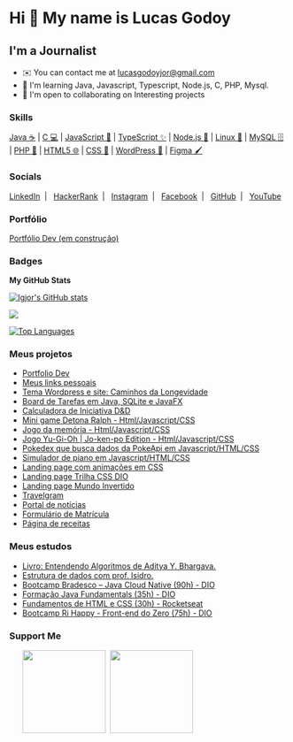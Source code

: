 Hi 👋 My name is Lucas Godoy
============================

I'm a Journalist
----------

* ✉️  You can contact me at [lucasgodoyjor@gmail.com](mailto:lucasgodoyjor@gmail.com)
* 🧠  I'm learning Java, Javascript, Typescript, Node.js, C, PHP, Mysql.
* 🤝  I'm open to collaborating on Interesting projects

### Skills

[Java ☕](https://www.oracle.com/java/) \|  [C 💻](https://docs.microsoft.com/en-us/cpp/?view=msvc-170) \| [JavaScript 🚀](https://developer.mozilla.org/pt-BR/docs/Web/JavaScript) \| [TypeScript ✨](https://www.typescriptlang.org/) \| [Node.js 🌿](https://nodejs.org/pt) \| [Linux 🐧](https://www.linuxfoundation.org/) \| [MySQL 🗄️](https://www.mysql.com/) \| [PHP 🐘](https://www.php.net/docs.php) \| [HTML5 🌐](https://developer.mozilla.org/en-US/docs/Glossary/HTML5) \| [CSS 🎨](https://developer.mozilla.org/pt-BR/docs/Web/CSS) \| [WordPress 🚀](https://br.wordpress.org/) \| [Figma 🖌️](https://www.figma.com/pt-br/)

### Socials

<p align="left">
  <a href="https://www.linkedin.com/in/lucasgch/" target="_blank" rel="noreferrer">LinkedIn</a>&nbsp; | &nbsp;
  <a href="https://www.hackerrank.com/profile/lucasgodoyjor" target="_blank" rel="noreferrer" alt="HackerRank">HackerRank</a>&nbsp; | &nbsp;
  <a href="http://www.instagram.com/desviante" target="_blank" rel="noreferrer">Instagram</a>&nbsp; | &nbsp;
  <a href="https://www.facebook.com/lucasGodoyCh/" target="_blank" rel="noreferrer">Facebook</a>&nbsp; | &nbsp;
  <a href="https://www.github.com/lgjor" target="_blank" rel="noreferrer">GitHub</a>&nbsp; | &nbsp;
  <a href="https://www.youtube.com/@Lucas-rr2il" target="_blank" rel="noreferrer">YouTube</a>
</p>

### Portfólio

<a href="https://lgjor.github.io/portfoliodev/" target="_blank" rel="noreferrer">Portfólio Dev (em construção)</a>

### Badges

<b>My GitHub Stats</b>

<a href="http://www.github.com/lgjor"><img src="https://github-readme-stats.vercel.app/api?username=lgjor&show_icons=true&hide=&count_private=true&title_color=0891b2&text_color=ffffff&icon_color=0891b2&bg_color=1c1917&hide_border=true&show_icons=true" alt="lgjor's GitHub stats" /></a>

<a href="http://www.github.com/lgjor"><img src="https://github-readme-streak-stats.herokuapp.com/?user=lgjor&stroke=ffffff&background=1c1917&ring=0891b2&fire=0891b2&currStreakNum=ffffff&currStreakLabel=0891b2&sideNums=ffffff&sideLabels=ffffff&dates=ffffff&hide_border=true" /></a>

<a href="https://github.com/lgjor" align="left"><img src="https://github-readme-stats.vercel.app/api/top-langs/?username=lgjor&langs_count=10&title_color=0891b2&text_color=ffffff&icon_color=0891b2&bg_color=1c1917&hide_border=true&locale=en&custom_title=Top%20%Languages" alt="Top Languages" /></a>

### Meus projetos

<ul>
  <li><a href="https://github.com/lgjor/portfoliodev" target="_blank">Portfolio Dev</a></li>
  <li><a href="https://lgjor.github.io/devlinks/" target="_blank">Meus links pessoais</a></li>
  <li><a href="https://caminhosdalongevidade.com.br/" target="_blank">Tema Wordpress e site: Caminhos da Longevidade</a></li>
  <li><a href="https://github.com/lgjor/desafio-board-dio" target="_blank">Board de Tarefas em Java, SQLite e JavaFX</a></li>
  <li><a href="https://lgjor.github.io/ddinitiativecalculator/" target=_blank">Calculadora de Iniciativa D&D</a>
  <li><a href="https://github.com/lgjor/detona-ralph" target=_blank">Mini game Detona Ralph - Html/Javascript/CSS</a></li>
  <li><a href="https://github.com/lgjor/memory-game" target=_blank">Jogo da memória - Html/Javascript/CSS</a></li>
  <li><a href="https://github.com/lgjor/js-yugioh-assets" target=_blank">Jogo Yu-Gi-Oh | Jo-ken-po Edition - Html/Javascript/CSS</a></li>
  <li><a href="https://github.com/lgjor/Pokedex" target=_blank">Pokedex que busca dados da PokeApi em Javascript/HTML/CSS</a></li>
  <li><a href="https://github.com/lgjor/piano" target=_blank">Simulador de piano em Javascript/HTML/CSS</a></li>
  <li><a href="https://lgjor.github.io/patinsanimation" target="_blank">Landing page com animações em CSS</a></li>
  <li><a href="https://github.com/lgjor/landingpage-trilhacss-dio" target="_blank">Landing page Trilha CSS DIO</a></li>
  <li><a href="https://github.com/lgjor/LandingPageMundoInvertido" target="_blank">Landing page Mundo Invertido</a></li>
  <li><a href="https://lgjor.github.io/travelgram" target="_blank">Travelgram</a></li>
  <li><a href="https://lgjor.github.io/portaldenoticias/" target="_blank">Portal de notícias</a></li>
  <li><a href="https://lgjor.github.io/formulariodematricula/" target="_blank">Formulário de Matrícula</a></li>
  <li><a href="https://lgjor.github.io/recipepage/" target="_blank">Página de receitas</a></li>
</ul>

### Meus estudos

<ul>
  <li><a href="https://github.com/lgjor/EntendendoAlgoritmos" target="_blank">Livro: Entendendo Algoritmos de Aditya Y. Bhargava.</a></li>
  <li><a href="https://github.com/lgjor/Estrutura-de-dados" target="_blank">Estrutura de dados com prof. Isidro.</a></li>
  <li><a href="https://github.com/lgjor/BootcampBradescoJavaCloudNative" target="_blank">Bootcamp Bradesco – Java Cloud Native (90h) - DIO</a></li>
  <li><a href="https://github.com/lgjor/FormacaoJavaFundamentalsDIO" target="_blank">Formação Java Fundamentals (35h) - DIO</a></li>
  <li><a href="https://github.com/lgjor/FormacaoJavaFundamentalsDIO" target="_blank">Fundamentos de HTML e CSS (30h) - Rocketseat</a></li>
  <li><a href="https://github.com/lgjor/BootcampRiHappyFrontend" target="_blank">Bootcamp Ri Happy - Front-end do Zero (75h) - DIO</a></li>
</ul>

### Support Me

<ul style="list-style-type: none; margin: 0;">

<li style="display: inline-block; margin-right: 0.25rem;"><a href="https://www.buymeacoffee.com/desviante"><img src="https://cdn.buymeacoffee.com/buttons/v2/default-yellow.png" width="150"/></a></li>

<li style="display: inline-block; margin-right: 0.25rem;"><a href="https://www.ko-fi.com/desviante"><img src="https://storage.ko-fi.com/cdn/kofi2.png?v=3" width="150"/></a></li>

</ul>
